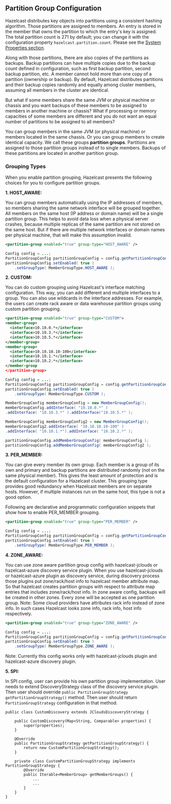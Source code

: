 
## Partition Group Configuration

Hazelcast distributes key objects into partitions using a consistent hashing algorithm. Those partitions are assigned to members. An entry is stored in the member that owns the partition to which the entry's key is assigned. The total partition count is 271 by default; you can change it with the configuration property `hazelcast.partition.count`. Please see the [System Properties section](#system-properties).

Along with those partitions, there are also copies of the partitions as backups. Backup partitions can have multiple copies due to the backup count defined in configuration, such as first backup partition, second backup partition, etc. A member cannot hold more than one copy of a partition (ownership or backup). By default, Hazelcast distributes partitions and their backup copies randomly and equally among cluster members, assuming all members in the cluster are identical.

But what if some members share the same JVM or physical machine or chassis and you want backups of these members to be assigned to members in another machine or chassis? What if processing or memory capacities of some members are different and you do not want an equal number of partitions to be assigned to all members?

You can group members in the same JVM (or physical machine) or members located in the same chassis. Or you can group members to create identical capacity. We call these groups **partition groups**. Partitions are assigned to those partition groups instead of to single members. Backups of these partitions are located in another partition group.

### Grouping Types

When you enable partition grouping, Hazelcast presents the following choices for you to configure partition groups.

**1. HOST_AWARE:** 

You can group members automatically using the IP addresses of members, so members sharing the same network interface will be grouped together. All members on the same host (IP address or domain name) will be a single partition group. This helps to avoid data loss when a physical server crashes, because multiple replicas of the same partition are not stored on the same host. But if there are multiple network interfaces or domain names per physical machine, that will make this assumption invalid.

```xml
<partition-group enabled="true" group-type="HOST_AWARE" />
```

```java
Config config = ...;
PartitionGroupConfig partitionGroupConfig = config.getPartitionGroupConfig();
partitionGroupConfig.setEnabled( true )
    .setGroupType( MemberGroupType.HOST_AWARE );
```

**2. CUSTOM:**

You can do custom grouping using Hazelcast's interface matching configuration. This way, you can add different and multiple interfaces to a group. You can also use wildcards in the interface addresses. For example, the users can create rack aware or data warehouse partition groups using custom partition grouping.

```xml
<partition-group enabled="true" group-type="CUSTOM">
<member-group>
  <interface>10.10.0.*</interface>
  <interface>10.10.3.*</interface>
  <interface>10.10.5.*</interface>
</member-group>
<member-group>
  <interface>10.10.10.10-100</interface>
  <interface>10.10.1.*</interface>
  <interface>10.10.2.*</interface>
</member-group
</partition-group>
```

```java
Config config = ...;
PartitionGroupConfig partitionGroupConfig = config.getPartitionGroupConfig();
partitionGroupConfig.setEnabled( true )
    .setGroupType( MemberGroupType.CUSTOM );

MemberGroupConfig memberGroupConfig = new MemberGroupConfig();
memberGroupConfig.addInterface( "10.10.0.*" )
.addInterface( "10.10.3.*" ).addInterface("10.10.5.*" );

MemberGroupConfig memberGroupConfig2 = new MemberGroupConfig();
memberGroupConfig2.addInterface( "10.10.10.10-100" )
.addInterface( "10.10.1.*").addInterface( "10.10.2.*" );

partitionGroupConfig.addMemberGroupConfig( memberGroupConfig );
partitionGroupConfig.addMemberGroupConfig( memberGroupConfig2 );
```

**3. PER_MEMBER:**

You can give every member its own group. Each member is a group of its own and primary and backup partitions are distributed randomly (not on the same physical member). This gives the least amount of protection and is the default configuration for a Hazelcast cluster. This grouping type provides good redundancy when Hazelcast members are on separate hosts. However, if multiple instances run on the same host, this type is not a good option. 

Following are declarative and programmatic configuration snippets that show how to enable PER_MEMBER grouping.


```xml
<partition-group enabled="true" group-type="PER_MEMBER" />
```

```java
Config config = ...;
PartitionGroupConfig partitionGroupConfig = config.getPartitionGroupConfig();
partitionGroupConfig.setEnabled( true )
    .setGroupType( MemberGroupType.PER_MEMBER );
```

**4. ZONE_AWARE:**

You can use zone aware partition group config with hazelcast-jclouds or hazelcast-azure discovery service plugin. When you use hazelcast-jclouds or hazelcast-azure plugin as discovery service, during discovery process those plugins put zone/rack/host info to hazelcast member attribute map. 
So that hazelcast creates partition groups with respect to attribute map entries that includes zone/rack/host info. In zone aware config, backups will be created in other zones. Every zone will be accepted as one partition group.
Note: Some cloud providers have attributes rack info instead of zone info. In such cases Hazelcast looks zone info, rack info, host info respectively.

```xml
<partition-group enabled="true" group-type="ZONE_AWARE" />
```

```java
Config config = ...;
PartitionGroupConfig partitionGroupConfig = config.getPartitionGroupConfig();
partitionGroupConfig.setEnabled( true )
    .setGroupType( MemberGroupType.ZONE_AWARE );
```

Note: Currently this config works only with hazelcast-jclouds plugin and hazelcast-azure discovery plugin.  

**5. SPI:**

In SPI config, user can provide his own partition group implementation. User needs to extend DiscoveryStrategy class of the discovery service plugin.
Then user should override `public PartitionGroupStrategy getPartitionGroupStrategy()` method.
Then user should return `PartitionGroupStrategy` configuration in that method.

```
public class CustomDiscovery extends JCloudsDiscoveryStrategy {

    public CustomDiscovery(Map<String, Comparable> properties) {
        super(properties);
    }
    
    @Override
    public PartitionGroupStrategy getPartitionGroupStrategy() {
        return new CustomPartitionGroupStrategy();
    }

    private class CustomPartitionGroupStrategy implements PartitionGroupStrategy {
        @Override
        public Iterable<MemberGroup> getMemberGroups() {
            ...
            ...
        }
    }
}

```
